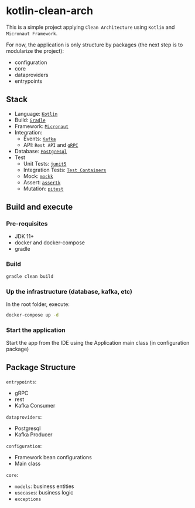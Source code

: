 # kotlin-clean-arch

This is a simple project applying `Clean Architecture` using `Kotlin` and `Micronaut Framework`.

For now, the application is only structure by packages (the next step is to modularize the project):
* configuration
* core
* dataproviders
* entrypoints

## Stack

* Language: [`Kotlin`](https://kotlinlang.org)
* Build: [`Gradle`](https://gradle.org/)
* Framework: [`Micronaut`](https://micronaut.io/)
* Integration: 
  * Events: [`Kafka`](https://docs.confluent.io/platform/current/platform.html)
  * API: `Rest API` and [`gRPC`](https://grpc.io/)
* Database: [`Postgresql`](https://www.postgresql.org/)
* Test
  * Unit Tests: [`junit5`](https://junit.org/junit5/)
  * Integration Tests: [`Test Containers`](https://www.testcontainers.org/)
  * Mock: [`mockk`](https://mockk.io/)
  * Assert: [`assertk`](https://github.com/willowtreeapps/assertk)  
  * Mutation: [`pitest`](https://pitest.org/)  

## Build and execute

### Pre-requisites
* JDK 11+
* docker and docker-compose
* gradle

### Build
```bash
gradle clean build
```

### Up the infrastructure (database, kafka, etc)
In the root folder, execute:
```bash
docker-compose up -d
```

### Start the application 
Start the app from the IDE using the Application main class (in configuration package)

## Package Structure

`entrypoints`:
* gRPC
* rest
* Kafka Consumer

`dataproviders`:
* Postgresql
* Kafka Producer

`configuration`:
* Framework bean configurations
* Main class

`core`:
* `models`: business entities
* `usecases`: business logic
* `exceptions`

